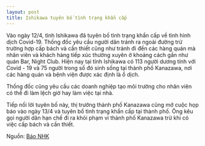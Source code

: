 ```yaml
---
layout: post
title: Ishikawa tuyên bố tình trạng khẩn cấp 
---
```

Vào ngày 12/4, tỉnh Ishikawa đã tuyên bố tình trạng khẩn cấp về tình hình dịch Covid-19. 
Thống đốc yêu cầu người dân tránh ra ngoài đường trừ trường hợp cấp bách và cần thiết cũng như tránh đi đến các hàng quán mà nhân viên và khách hàng tiếp xúc thường xuyên ở khoảng cách gần như quán Bar, Night Club. Hiện nay tại tỉnh Ishikawa có 113 người dương tính với Covid - 19 và 75 người trong số đó sinh sống tại thành phố Kanazawa, nơi các hàng quán và bệnh viện được xác định là ổ dịch.

Thống đốc cũng yêu cầu các doanh nghiệp tạo môi trường cho nhân viên có thể đi làm lệch giờ hay làm việc tại nhà.

Tiếp nối lời tuyên bố này, thị trưởng thành phố Kanazawa cũng mở cuộc họp báo vào ngày 13/4 và tuyên bố tình trạng khẩn cấp tại thành phố. Ông kêu gọi người dân hạn chế đi ra khỏi phạm vi thành phố Kanazawa trừ khi có việc cấp bách và cần thiết. 

Nguồn: [Báo NHK](https://www3.nhk.or.jp/news/html/20200413/k10012383991000.html?fbclid=IwAR1UL7CKaNGvSYrkRDG11RGWq8CF1A8qW-g79xXl0cuwr8e4JJYRXl1SSrE)
